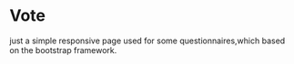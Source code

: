 # Vote
just a simple responsive page used for some questionnaires,which based on the bootstrap framework.
